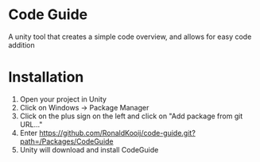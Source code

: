 # Code Guide
A unity tool that creates a simple code overview, and allows for easy code addition

# Installation
1. Open your project in Unity
2. Click on Windows -> Package Manager
3. Click on the plus sign on the left and click on "Add package from git URL..."
4. Enter https://github.com/RonaldKooij/code-guide.git?path=/Packages/CodeGuide
5. Unity will download and install CodeGuide
